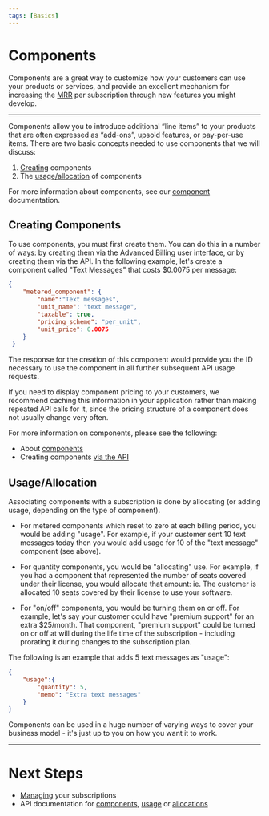 ```yaml
---
tags: [Basics]
---
```


# Components

Components are a great way to customize how your customers can use your products or services, and provide an excellent mechanism for increasing the [MRR](https://baremetrics.com/academy/saas-calculate-mrr) per subscription through new features you might develop.

----------

Components allow you to introduce additional “line items” to your products that are often expressed as “add-ons”, upsold features, or pay-per-use items. There are two basic concepts needed to use components that we will discuss:

 1. [Creating](#creating-components) components
 2. The [usage/allocation](#usageallocation) of components

For more information about components, see our [component](https://maxio-chargify.zendesk.com/hc/en-us/articles/5405020625677) documentation.

## Creating Components

To use components, you must first create them. You can do this in a number of ways: by creating them via the Advanced Billing user interface, or by creating them via the API. In the following example, let's create a component called "Text Messages" that costs $0.0075 per message:

```json
{
    "metered_component": {
        "name":"Text messages",
        "unit_name": "text message",
        "taxable": true,
        "pricing_scheme": "per_unit",
        "unit_price": 0.0075
    }
 }
```

The response for the creation of this component would provide you the ID necessary to use the component in all further subsequent API usage requests.

If you need to display component pricing to your customers, we recommend caching this information in your application rather than making repeated API calls for it, since the pricing structure of a component does not usually change very often.

For more information on components, please see the following:

 - About [components](https://maxio-chargify.zendesk.com/hc/en-us/articles/5405020625677)
 - Creating components [via the API](https://developers.chargify.com/docs/api-docs/b3A6MTQxMDgzMjA-create-component)

## Usage/Allocation

Associating components with a subscription is done by allocating (or adding usage, depending on the type of component).

* For metered components which reset to zero at each billing period, you would be adding "usage". For example, if your customer sent 10 text messages today then you would add usage for 10 of the "text message" component (see above).

* For quantity components, you would be "allocating" use. For example, if you had a component that represented the number of seats covered under their license, you would allocate that amount: ie. The customer is allocated 10 seats covered by their license to use your software.

* For "on/off" components, you would be turning them on or off. For example, let's say your customer could have "premium support" for an extra $25/month. That component, "premium support" could be turned on or off at will during the life time of the subscription - including prorating it during changes to the subscription plan.

The following is an example that adds 5 text messages as "usage":

```json
{
    "usage":{
        "quantity": 5,
        "memo": "Extra text messages"
    }
}
```

Components can be used in a huge number of varying ways to cover your business model - it's just up to you on how you want it to work.

----------

# Next Steps
- [Managing](./Subscriptions.md) your subscriptions
- API documentation for [components](https://developers.chargify.com/docs/api-docs/b3A6MTQxMDgzMjA-create-component), [usage](https://developers.chargify.com/docs/api-docs/b3A6MTQxMDgzODQ-create-usage) or [allocations](https://developers.chargify.com/docs/api-docs/c2NoOjE0MTA4MjE4-create-allocation)

